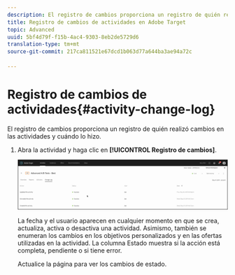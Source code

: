 ```yaml
---
description: El registro de cambios proporciona un registro de quién realizó cambios en las actividades y cuándo lo hizo.
title: Registro de cambios de actividades en Adobe Target
topic: Advanced
uuid: 5bf4d79f-f15b-4ac4-9303-8eb2de5729d6
translation-type: tm+mt
source-git-commit: 217ca811521e67dcd1b063d77a644ba3ae94a72c

---
```



# Registro de cambios de actividades{#activity-change-log}

El registro de cambios proporciona un registro de quién realizó cambios en las actividades y cuándo lo hizo.

1. Abra la actividad y haga clic en **[!UICONTROL Registro de cambios]**.

   ![Registro de cambios de actividades](/help/c-activities/assets/change_log.png)

   La fecha y el usuario aparecen en cualquier momento en que se crea, actualiza, activa o desactiva una actividad. Asimismo, también se enumeran los cambios en los objetivos personalizados y en las ofertas utilizadas en la actividad. La columna Estado muestra si la acción está completa, pendiente o si tiene error.

   Actualice la página para ver los cambios de estado.
